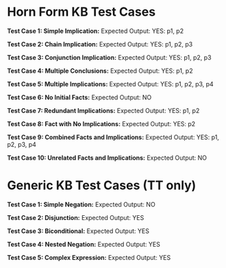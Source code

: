 # Horn Form KB Test Cases
**Test Case 1: Simple Implication:** Expected Output: YES: p1, p2

**Test Case 2: Chain Implication:**  Expected Output: YES: p1, p2, p3

**Test Case 3: Conjunction Implication:** Expected Output: YES: p1, p2, p3

**Test Case 4: Multiple Conclusions:** Expected Output: YES: p1, p2

**Test Case 5: Multiple Implications:** Expected Output: YES: p1, p2, p3, p4

**Test Case 6: No Initial Facts:** Expected Output: NO

**Test Case 7: Redundant Implications:** Expected Output: YES: p1, p2

**Test Case 8: Fact with No Implications:** Expected Output: YES: p2

**Test Case 9: Combined Facts and Implications:** Expected Output: YES: p1, p2, p3, p4

**Test Case 10: Unrelated Facts and Implications:** Expected Output: NO

# Generic KB Test Cases (TT only)

**Test Case 1: Simple Negation:** Expected Output: NO

**Test Case 2: Disjunction:**  Expected Output: YES

**Test Case 3: Biconditional:** Expected Output: YES

**Test Case 4: Nested Negation:** Expected Output: YES

**Test Case 5: Complex Expression:** Expected Output: YES

